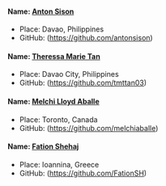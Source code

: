 #### Name: [Anton Sison](https://github.com/antonsison)

- Place: Davao, Philippines
- GitHub: (https://github.com/antonsison)

#### Name: [Theressa Marie Tan](https://github.com/tmttan03)

- Place: Davao City, Philippines
- GitHub: (https://github.com/tmttan03)

#### Name: [Melchi Lloyd Aballe](https://github.com/melchiaballe)

- Place: Toronto, Canada
- GitHub: (https://github.com/melchiaballe)

#### Name: [Fation Shehaj](https://github.com/FationSH)

- Place: Ioannina, Greece
- GitHub: (https://github.com/FationSH)